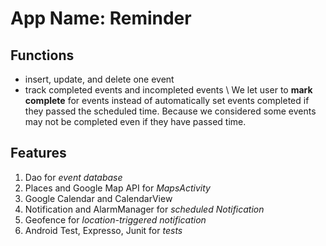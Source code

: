 # App Name: Reminder 


## Functions 
- insert, update, and delete one event
- track completed events and incompleted events \\
We let user to **mark complete** for events instead of automatically set events completed if they passed the scheduled time. Because we considered some events may not be completed even if they have passed time. 

## Features
1) Dao for *event database*
2) Places and Google Map API for *MapsActivity*
3) Google Calendar and CalendarView
4) Notification and AlarmManager for *scheduled Notification*
5) Geofence for *location-triggered notification*
6) Android Test, Expresso, Junit for *tests*  
